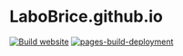 # LaboBrice.github.io

[![Build website](https://github.com/LaboBrice/LaboBrice.github.io/actions/workflows/deploy.yaml/badge.svg)](https://github.com/LaboBrice/LaboBrice.github.io/actions/workflows/deploy.yaml)
[![pages-build-deployment](https://github.com/LaboBrice/LaboBrice.github.io/actions/workflows/pages/pages-build-deployment/badge.svg)](https://github.com/LaboBrice/LaboBrice.github.io/actions/workflows/pages/pages-build-deployment)